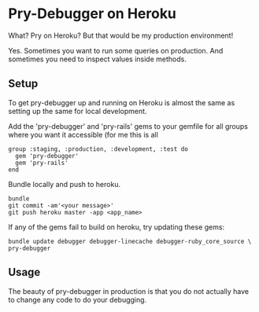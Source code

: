 Pry-Debugger on Heroku
=============

What? Pry on Heroku? But that would be my production environment!

Yes. Sometimes you want to run some queries on production. And sometimes you need to inspect values inside methods. 

Setup
-----

To get pry-debugger up and running on Heroku is almost the same as setting up the same for local development. 

Add the 'pry-debugger' and 'pry-rails' gems to your gemfile for all groups where you want it accessible (for me this is all 

    group :staging, :production, :development, :test do
      gem 'pry-debugger'
      gem 'pry-rails'
    end

Bundle locally and push to heroku.

    bundle
    git commit -am'<your message>'
    git push heroku master -app <app_name>

If any of the gems fail to build on heroku, try updating these gems:

    bundle update debugger debugger-linecache debugger-ruby_core_source \
    pry-debugger


Usage
-----

The beauty of pry-debugger in production is that you do not actually have to 
change any code to do your debugging.  
